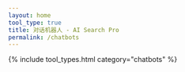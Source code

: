 ```yaml
---
layout: home
tool_type: true
title: 对话机器人 - AI Search Pro
permalink: /chatbots
---
```


{% include tool_types.html category="chatbots" %}